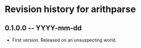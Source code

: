 # Revision history for arithparse

## 0.1.0.0 -- YYYY-mm-dd

* First version. Released on an unsuspecting world.
